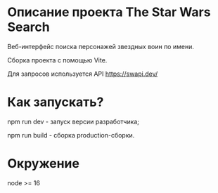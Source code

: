 # Описание проекта The Star Wars Search

Веб-интерфейс поиска персонажей звездных воин по имени.

Cборка проекта с помощью Vite.

Для запросов используется API https://swapi.dev/ 


# Как запускать?

npm run dev - запуск версии разработчика;

npm run build - сборка production-сборки.

# Окружение

node >= 16